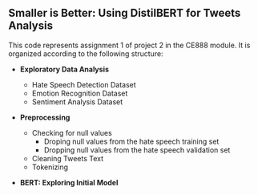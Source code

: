 ## Smaller is Better: Using DistilBERT for Tweets Analysis

This code represents assignment 1 of project 2 in the CE888 module. It is organized according to the following structure:

* **Exploratory Data Analysis**
  * Hate Speech Detection Dataset
  * Emotion Recognition Dataset
  * Sentiment Analysis Dataset

* **Preprocessing**
  * Checking for null values
    * Droping null values from the hate speech training set
    * Dropping null values from the hate speech validation set
  * Cleaning Tweets Text
  * Tokenizing

* **BERT: Exploring Initial Model**

